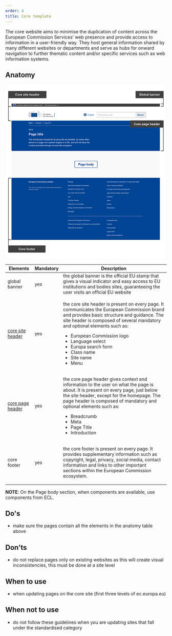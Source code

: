```yaml
---
order: 4
title: Core template
---
```

The core website aims to minimise the duplication of content across the European Commission Services’ web presence and provide access to information in a
user-friendly way. They host general information shared by many different websites or departments and serve as hubs for onward navigation to further thematic content and/or specific services such as web information systems.

## Anatomy

>

![](/cms-images/core-template.png)

| Elements                                                                 | Mandatory | Description                                                                                                                                                                                                                                                                                                                                                                   |
| ------------------------------------------------------------------------ | --------- | ----------------------------------------------------------------------------------------------------------------------------------------------------------------------------------------------------------------------------------------------------------------------------------------------------------------------------------------------------------------------------- |
| global banner                                                            | yes       | the global banner is the official EU stamp that gives a visual indicator and easy access to EU institutions and bodies sites, guaranteeing the user visits an official EU website                                                                                                                                                                                             |
| [core site header](/ec/core-template/site-header/usage/)                 | yes       | <p>the core site header is present on every page. It communicates the European Commission brand and provides basic structure and guidance. The site header is composed of several mandatory and optional elements such as:</p><ul><li>European Commission logo</li><li>Language select</li><li>Europa search form</li><li>Class name</li><li>Site name</li><li>Menu</li></ul> |
| [core page header](/ec/standardised-template/page-header/usage/)         | yes       | <p>the core page header gives context and information to the user on what the page is about. It is present on every page, just below the site header, except for the homepage. The page header is composed of mandatory and optional elements such as:</p><ul><li>Breadcrumb</li><li>Meta</li><li>Page Title</li><li>Introduction</li></ul>                                   |
| <Link to="/ec/core-template/footer/usage/" standalone>core footer</Link> | yes       | <p>the core footer is present on every page. It provides supplementary information such as copyright, legal, privacy, social media, contact information and links to other important sections within the European Commission ecosystem.                                                                                                                                       |

**NOTE**: On the Page body section, when components are available, use components from ECL.

## Do's

- make sure the pages contain all the elements in the anatomy table above

## Don'ts

- do not replace pages only on existing websites as this will create visual inconsistencies, this must be done at a site level

## When to use

- when updating pages on the core site (first three levels of ec.europa.eu)

## When not to use

- do not follow these guidelines when you are updating sites that fall under the standardised category
